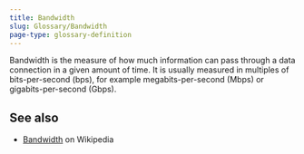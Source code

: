 ```yaml
---
title: Bandwidth
slug: Glossary/Bandwidth
page-type: glossary-definition
---
```


Bandwidth is the measure of how much information can pass through a data connection in a given amount of time. It is usually measured in multiples of bits-per-second (bps), for example megabits-per-second (Mbps) or gigabits-per-second (Gbps).

## See also

- [Bandwidth](https://en.wikipedia.org/wiki/Bandwidth) on Wikipedia
